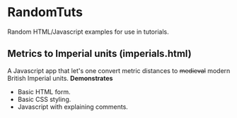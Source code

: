 # RandomTuts
Random HTML/Javascript examples for use in tutorials.

## Metrics to Imperial units (imperials.html)
A Javascript app that let's one convert metric distances to ~~medieval~~ modern British Imperial units.
**Demonstrates**
- Basic HTML form.
- Basic CSS styling.
- Javascript with explaining comments.
